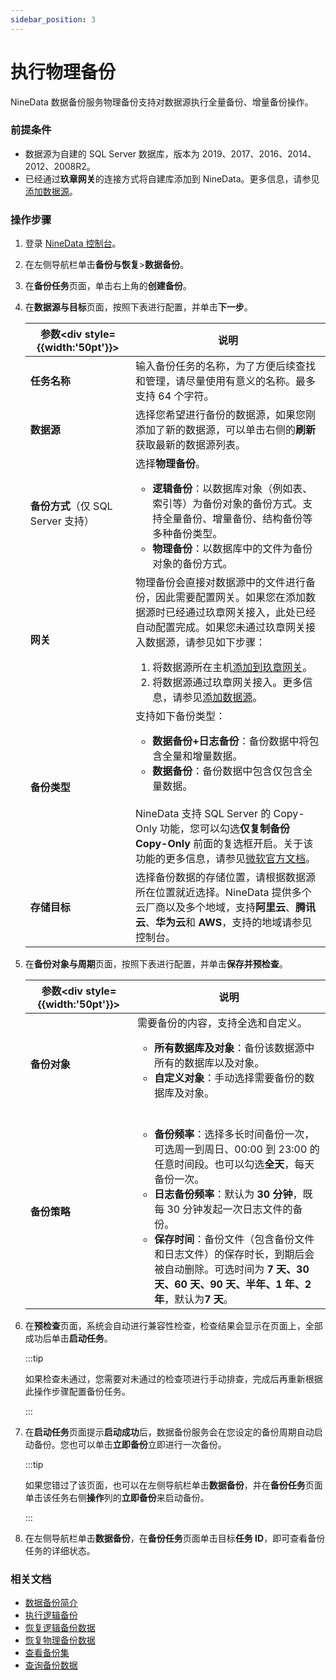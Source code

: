 ```yaml
---
sidebar_position: 3
---
```


# 执行物理备份

NineData 数据备份服务物理备份支持对数据源执行全量备份、增量备份操作。

### 前提条件

- 数据源为自建的 SQL Server 数据库，版本为 2019、2017、2016、2014、2012、2008R2。
- 已经通过**玖章网关**的连接方式将自建库添加到 NineData。更多信息，请参见[添加数据源](../../configuration/datasource.md)。

### 操作步骤

1. 登录 [NineData 控制台](https://console.9z.cloud)。

2. 在左侧导航栏单击**备份与恢复**>**数据备份**。

3. 在**备份任务**页面，单击右上角的**创建备份**。

4. 在**数据源与目标**页面，按照下表进行配置，并单击**下一步**。

   | 参数<div style={{width:'50pt'}}></div> | 说明                                                         |
   | -------------------------------------- | ------------------------------------------------------------ |
   | **任务名称**                           | 输入备份任务的名称，为了方便后续查找和管理，请尽量使用有意义的名称。最多支持 64 个字符。 |
   | **数据源**                             | 选择您希望进行备份的数据源，如果您刚添加了新的数据源，可以单击右侧的**刷新**获取最新的数据源列表。 |
   | **备份方式**（仅 SQL Server 支持）       | 选择**物理备份**。<ul><li>**逻辑备份**：以数据库对象（例如表、索引等）为备份对象的备份方式。支持全量备份、增量备份、结构备份等多种备份类型。</li><li>**物理备份**：以数据库中的文件为备份对象的备份方式。</li></ul> |
   | **网关**                               | 物理备份会直接对数据源中的文件进行备份，因此需要配置网关。如果您在添加数据源时已经通过玖章网关接入，此处已经自动配置完成。如果您未通过玖章网关接入数据源，请参见如下步骤：<ol><li>将数据源所在主机[添加到玖章网关](../../configuration/gateway.md)。</li><li>将数据源通过玖章网关接入。更多信息，请参见[添加数据源](../../configuration/datasource.md)。</li></ol><!--选择数据源所在主机的网关。由于物理备份是直接对数据库中的文件进行备份，而读取数据源所在主机中的文件需要在该主机中安装网关。如果您未安装，请单击**安装网关**，并根据右侧弹出页面中的安装步骤在数据源所在主机中安装网关。安装完成后，**网关连接示意图**状态显示**本地网关连接成功**。--> |
   | **备份类型**                           | 支持如下备份类型：<ul><li>**数据备份+日志备份**：备份数据中将包含全量和增量数据。</li><li>**数据备份**：备份数据中包含仅包含全量数据。</li></ul><br />NineData 支持 SQL Server 的 Copy-Only 功能，您可以勾选**仅复制备份 Copy-Only** 前面的复选框开启。关于该功能的更多信息，请参见[微软官方文档](https://learn.microsoft.com/en-us/sql/relational-databases/backup-restore/copy-only-backups-sql-server)。 |
   | **存储目标**                           | 选择备份数据的存储位置，请根据数据源所在位置就近选择。NineData 提供多个云厂商以及多个地域，支持**阿里云**、**腾讯云**、**华为云**和 **AWS**，支持的地域请参见控制台。 |

5. 在**备份对象与周期**页面，按照下表进行配置，并单击**保存并预检查**。

   | 参数<div style={{width:'50pt'}}></div> | 说明                                                         |
   | -------------------------------------- | ------------------------------------------------------------ |
   | **备份对象**                           | 需要备份的内容，支持全选和自定义。<ul><li>**所有数据库及对象**：备份该数据源中所有的数据库以及对象。</li><li>**自定义对象**：手动选择需要备份的数据库及对象。</li></ul><br /> |
   | **备份策略**                           | <ul><li>**备份频率**：选择多长时间备份一次，可选周一到周日、00:00 到 23:00 的任意时间段。也可以勾选**全天**，每天备份一次。</li><li>**日志备份频率**：默认为 **30 分钟**，既每 30 分钟发起一次日志文件的备份。</li><li>**保存时间**：备份文件（包含备份文件和日志文件）的保存时长，到期后会被自动删除。可选时间为 **7 天、30 天、60 天、90 天、半年、1 年、2 年**，默认为**7 天**。</li></ul> |

6. 在**预检查**页面，系统会自动进行兼容性检查，检查结果会显示在页面上，全部成功后单击**启动任务**。

   :::tip

   如果检查未通过，您需要对未通过的检查项进行手动排查，完成后再重新根据此操作步骤配置备份任务。

   :::

7. 在**启动任务**页面提示**启动成功**后，数据备份服务会在您设定的备份周期自动启动备份。您也可以单击**立即备份**立即进行一次备份。

   :::tip

   如果您错过了该页面，也可以在左侧导航栏单击**数据备份**，并在**备份任务**页面单击该任务右侧**操作**列的**立即备份**来启动备份。

   :::

8. 在左侧导航栏单击**数据备份**，在**备份任务**页面单击目标**任务 ID**，即可查看备份任务的详细状态。

### 相关文档

- [数据备份简介](../intro_back.md)
- [执行逻辑备份](logical_backup.md)
- [恢复逻辑备份数据](../restore/restore_logical_backup.md)
- [恢复物理备份数据](../restore/restore_physical_backup.md)
- [查看备份集](../view_backup_sets.md)
- [查询备份数据](../backup_data_query.md)

